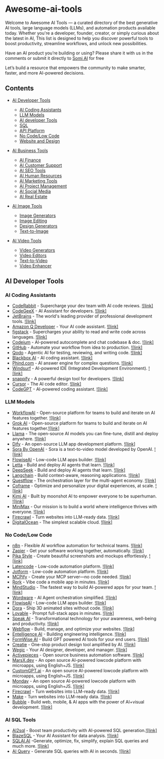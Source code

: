# Awesome-ai-tools

Welcome to Awesome AI Tools — a curated directory of the best generative AI tools, large language models (LLMs), and automation products available today. 
Whether you're a developer, founder, creator, or simply curious about the latest in AI, 
This list is designed to help you discover powerful tools to boost productivity, streamline workflows, and unlock new possibilities.

Have an AI product you’re building or using? Please share it with us in the comments or submit it directly to [Somi AI](https://somi.ai/) for free

Let’s build a resource that empowers the community to make smarter, faster, and more AI-powered decisions.




## Contents

- [AI Developer Tools](#ai-developer-tools)
  - [AI Coding Assistants](#ai-code-assistants)
  - [LLM Models](#llm-models)
  - [AI developer Tools](#ai-developer-tools)
  - [SQL](#sql)
  - [API Platform](#api-platform)
  - [No Code/Low Code](#no-code-low-code)
  - [Website and Design](#websites-and-design)


- [AI Business Tools](#ai-business-tools)
  - [AI Finance](#ai-finance)
  - [AI Customer Support](#ai-customer-support)
  - [AI SEO Tools](#ai-seo-tools)
  - [AI Human Resources](#ai-human-resources)
  - [AI Marketing Tools](#ai-marketing-tools)
  - [AI Project Management](#ai-project-management)
  - [AI Social Media](#ai-social-media)
  - [AI Real Estate](#ai-real-estate)


- [AI Image Tools](#ai-image-tools)
  - [Image Generators](#image-generators)
  - [Image Editing](#image-editing)
  - [Design Generators](#design-generators)
  - [Text-to-Image](#text-to-image)


- [AI Video Tools](#ai-video-tools)
  - [Video Generators](#video-generators)
  - [Video Editors](#video-editing)
  - [Text-to-Video](#text-to-video)
  - [Video Enhancer](#video-enhancer)
 
## AI Developer Tools

### AI Coding Assistants
- [CodeRabbit](https://somi.ai/products/code-rabbit) - Supercharge your dev team with AI code reviews. [![link]](https://www.coderabbit.ai/)
- [CodeGeeX](https://somi.ai/products/code-gee-x) - AI Assistant for developers. [![link]](https://codegeex.cn/en-US)
- [JetBrains](https://somi.ai/products/jet-brains) - The world's leading provider of professional development tools. [![link]](https://www.jetbrains.com/)
- [Amazon Q Developer](https://somi.ai/products/amazon-q-developer) - Your AI code assistant. [![link]](https://aws.amazon.com/q/developer/build/)
- [figstack](https://somi.ai/products/figstack) - Supercharges your ability to read and write code across languages. [![link]](https://www.figstack.com/)
- [Codeium](https://somi.ai/products/codeium) - AI-powered autocomplete and chat codebase & doc. [![link]](https://windsurf.com/context)
- [GitHub](https://somi.ai/products/git-hub) - Automate your workflow from idea to production. [![link]](https://github.com/)
- [Qodo](https://somi.ai/products/qodo) - Agentic AI for testing, reviewing, and writing code. [![link]](https://www.qodo.ai/)
- [Blackbox AI](https://somi.ai/products/blackbox-ai) - AI coding assistant. [![link]](https://www.blackbox.ai//)
- [Phind.com](https://somi.ai/products/phind-com) - AI answer engine for complex questions. [![link]](https://www.phind.com//)
- [Windsurf](https://somi.ai/products/windsurf) - AI-powered IDE (Integrated Development Environment). [![link]](https://windsurf.com/)
- [snappify](https://somi.ai/products/snappify) - A powerful design tool for developers. [![link]](https://snappify.com/)
- [Cursor](https://somi.ai/products/cursor) - The AI code editor. [![link]](https://www.cursor.com/)
- [CodeGPT](https://somi.ai/products/code-gpt) - AI-powered coding assistant. [![link]](https://codegpt.co/)

    
### LLM Models

- [WorkflowAI](https://somi.ai/products/workflow-ai) - Open-source platform for teams to build and iterate on AI features together. [![link]](https://workflowai.com/)
- [Grok AI](https://somi.ai/products/groq) - Open-source platform for teams to build and iterate on AI features together.[![link]](https://groq.com/)
- [Llama](https://somi.ai/products/llama) - The open-source AI models you can fine-tune, distill and deploy anywhere. [![link]](https://www.llama.com/)
- [Dify](https://somi.ai/products/dify) - An open-source LLM app development platform. [![link]](https://dify.ai/)
- [Sora By OpenAI](https://somi.ai/products/sora-by-open-ai) - Sora is a text-to-video model developed by OpenAI. [![link]](https://openai.com/sora/)
- [FlowiseAI](https://somi.ai/products/flowise-ai) - Low-code LLM apps builder. [![link]](https://flowiseai.com/)
- [Letta](https://somi.ai/products/letta) - Build and deploy AI agents that learn. [![link]](https://www.letta.com/)
- [DeepSeek](https://somi.ai/products/deep-seek) - Build and deploy AI agents that learn. [![link]](https://www.deepseek.com/)
- [Langchain](https://somi.ai/products/langchain) - Build context-aware, reasoning applications. [![link]](https://www.langchain.com/)
- [Questflow](https://somi.ai/products/questflow) - The orchestration layer for the multi-agent economy. [![link]](https://www.questflow.ai/)
- [Coframe](https://somi.ai/products/coframe) - Optimize and personalize your digital experiences, at scale. [![link]](https://www.coframe.com/)
- [Kimi AI](https://somi.ai/products/kimi-ai) - Built by moonshot AI to empower everyone to be superhuman. [![link]](https://kimi.ai/)
- [MiniMax](https://somi.ai/products/mini-max) - Our mission is to build a world where intelligence thrives with everyone. [![link]](https://www.minimax.io/)
- [Firecrawl](https://somi.ai/products/firecrawl) - Turn websites into LLM-ready data. [![link]](https://www.firecrawl.dev/)
- [DigitalOcean](https://somi.ai/products/digital-ocean) - The simplest scalable cloud. [![link]](https://www.digitalocean.com/)


### No Code/Low Code

- [n8n](https://somi.ai/products/n8n) - Flexible AI workflow automation for technical teams. [![link]](https://n8n.partnerlinks.io/somi-ai)
- [Zapier](https://somi.ai/products/zapier) - Get your software working together, automatically. [![link]](https://zapier.com/)
- [Pika Style](https://somi.ai/products/pika-style) - Create beautiful screenshots and mockups effortlessly. [![link]](https://pika.style/?via=somi-ai)
- [Latencode](https://somi.ai/products/latenode/) - Low-code automation platform. [![link]](https://latenode.com/?linkId=lp_474051&sourceId=somi-ai&tenantId=latenode)
- [Jotform](https://somi.ai/products/jotform) - Low-code automation platform. [![link]](https://www.jotform.com/ai/agents/?partner=somi-ai-kNITIvwBO8)
- [MCPify](https://somi.ai/products/mc-pify) - Create your MCP server—no code needed. [![link]](https://mcpify.ai/)
- [Rork](https://somi.ai/products/rork) - Vibe code a mobile app in minutes. [![link]](https://rork.com/)
- [MindStudio](https://somi.ai/products/mind-studio) - The fastest way to build AI-powered apps for your team. [![link]](https://www.mindstudio.ai/)
- [Wordware](https://somi.ai/products/mind-studio) - AI Agent orchestration simplified. [![link]](https://www.wordware.ai/)
- [FlowiseAI](https://somi.ai/products/flowise-ai) - Low-code LLM apps builder. [![link]](https://flowiseai.com/)
- [Dora](https://somi.ai/products/dora) - Ship 3D animated sites without code. [![link]](https://www.dora.run/)
- [Lovable](https://somi.ai/products/dora) - Prompt full-stack apps in minutes. [![link]](https://lovable.dev/?via=somi-ai)
- [Speak AI](https://somi.ai/products/speak-ai) - Transformational technology for your awareness, well-being and productivity. [![link]](https://speakai.co/)
- [Webflow](https://somi.ai/products/webflow) - Build, manage, and optimize your websites. [![link]](https://webflow.com/)
- [Entelligence AI](https://somi.ai/products/entelligence-ai) - Building engineering intelligence. [![link]](https://www.entelligence.ai/)
- [FormWise AI](https://somi.ai/products/form-wise-ai) - Build GPT powered AI tools for your end users. [![link]](https://www.formwise.ai/)
- [Creatie](https://somi.ai/products/creatie) - One-stop product design tool amplified by AI. [![link]](https://creatie.ai/)
- [Wegic](https://somi.ai/products/wegic) - Your AI designer, developer, and manager. [![link]](https://wegic.ai/)
- [Activepieces](https://somi.ai/products/activepieces) - Open source business automation software. [![link]](https://www.activepieces.com/)
- [MarsX.dev](https://somi.ai/products/mars-x-dev) - An open source AI-powered lowcode platform with microapps, using English+JS. [![link]](https://marsx.dev/)
- [CustomGPT.ai](https://somi.ai/products/custom-gpt-ai) - An open source AI-powered lowcode platform with microapps, using English+JS. [![link]](https://customgpt.ai/?fpr=rita13)
- [Monday](https://somi.ai/products/monday-com) - An open source AI-powered lowcode platform with microapps, using English+JS. [![link]](https://monday.com/)
- [Firecrawl](https://somi.ai/products/monday-com) - Turn websites into LLM-ready data. [![link]](https://www.firecrawl.dev/)
- [Make](https://somi.ai/products/make) - Turn websites into LLM-ready data. [![link]](https://www.make.com/en/register?pc=somiai)
- [Bubble](https://somi.ai/products/bubble) - Build web, mobile, & AI apps with the power of AI+visual development. [![link]](https://bubble.pxf.io/RGKW1y)
  

### AI SQL Tools

- [AI2sql](https://somi.ai/products/ai-2sql-io) - Boost team productivity with AI-powered SQL generation.[![link]](https://ai2sql.io/)
- [BlazeSQL](https://somi.ai/products/blaze-sql) - Your AI Assistant for data analysis. [![link]](https://www.blazesql.com/)
- [SQLAI.AI](https://somi.ai/products/sqlai-ai/) -Generate, optimize, fix, simplify, explain SQL queries and much more. [![link]](https://www.sqlai.ai/)
- [AI Query](https://somi.ai/products/ai-query) - Generate SQL queries with AI in seconds. [![link]](https://aiquery.co/)

